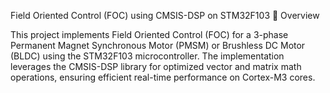 Field Oriented Control (FOC) using CMSIS-DSP on STM32F103
📖 Overview

This project implements Field Oriented Control (FOC) for a 3-phase Permanent Magnet Synchronous Motor (PMSM) or Brushless DC Motor (BLDC) using the STM32F103 microcontroller.
The implementation leverages the CMSIS-DSP library for optimized vector and matrix math operations, ensuring efficient real-time performance on Cortex-M3 cores.
